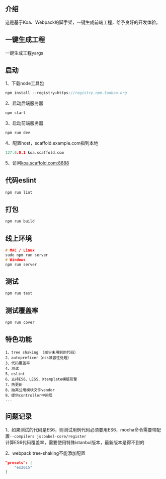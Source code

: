 ## 介绍
这是基于Koa、Webpack的脚手架，一键生成前端工程，给予良好的开发体验。

## 一键生成工程
一键生成工程yargs

## 启动
1、下载node工具包
```c
npm install --registry=https://registry.npm.taobao.org
```
2、启动后端服务器
```c
npm start
```
3、启动前端服务器
```c
npm run dev
```
4、配置host，scaffold.example.com指到本地
```c
127.0.0.1 koa.scaffold.com
```
5、访问[koa.scaffold.com:8888](http://koa.scaffold.com:8888)

## 代码eslint
```c
npm run lint
```

## 打包
```c
npm run build
```

## 线上环境
```c
# MAC / Linux
sudo npm run server
# Windows
npm run server
```

## 测试
```c
npm run test
```

## 测试覆盖率
```c
npm run cover
```

## 特色功能
```
1、tree shaking （减少未用到的代码）
2、autoprefixer（css兼容性处理）
3、代码覆盖率
4、测试
5、eslint
6、支持ES6、LESS、Xtemplate模版引擎
7、热更新
8、抽离公用模块文件vendor
9、提供controller中间层
...
```

## 问题记录
1、如果测试的代码是ES6，则测试用例代码必须要用ES6，mocha命令需要带配置`--compilers js:babel-core/register`  
计算ES6代码覆盖率，需要使用特殊istanbul版本，最新版本是得不到的

2、webpack tree-shaking不能添加配置
```json
"presets": [
    "es2015"
]
```
